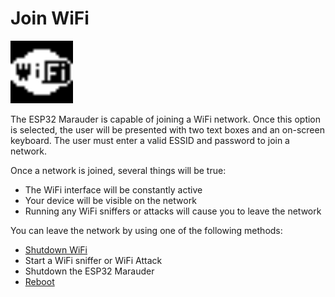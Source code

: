 # Join WiFi
<p align="left">
  <img alt="ESP32 WROOM-32U" src="https://github.com/justcallmekoko/ESP32Marauder/blob/master/pictures/icons/join_wifi_22.bmp?raw=true" width="100">
</p>
The ESP32 Marauder is capable of joining a WiFi network. Once this option is selected, the user will be presented with two text boxes and an on-screen keyboard. The user must enter a valid ESSID and password to join a network.  

Once a network is joined, several things will be true:  
- The WiFi interface will be constantly active
- Your device will be visible on the network
- Running any WiFi sniffers or attacks will cause you to leave the network

You can leave the network by using one of the following methods:  
- [Shutdown WiFi](shutdown-wifi)
- Start a WiFi sniffer or WiFi Attack
- Shutdown the ESP32 Marauder
- [Reboot](reboot)